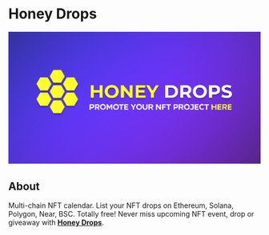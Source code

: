 # Honey Drops

![Picture is lost somewhere](https://github.com/GottliebGlob/nft-calendar/blob/main/promo.png?raw=true "Текст заголовка логотипа 1")

## About

Multi-chain NFT calendar. List your NFT drops on Ethereum, Solana, Polygon, Near, BSC. Totally free! Never miss upcoming NFT event, drop or giveaway with **[Honey Drops](https://www.honeydrops.xyz/)**.